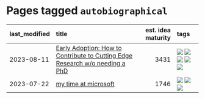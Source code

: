 # Pages tagged `autobiographical`

|last_modified|title|est. idea maturity|tags
|:---|:---|---:|:---|
|2023-08-11|[Early Adoption: How to Contribute to Cutting Edge Research w/o needing a PhD](../early_adoption_and_fomo.md)|3431|[![](https://img.shields.io/badge/tag-autobiographical-82f36e)](../tags/autobiographical.md) [![](https://img.shields.io/badge/tag-career_advice-b1fd1a)](../tags/career_advice.md) [![](https://img.shields.io/badge/tag-early_adoption-a8b11)](../tags/early_adoption.md) [![](https://img.shields.io/badge/tag-mentoring-82946a)](../tags/mentoring.md) [![](https://img.shields.io/badge/tag-reddit-aec580)](../tags/reddit.md)|
|2023-07-22|[my time at microsoft](../my_time_at_microsoft.md)|1746|[![](https://img.shields.io/badge/tag-amazon-dce8fa)](../tags/amazon.md) [![](https://img.shields.io/badge/tag-autobiographical-82f36e)](../tags/autobiographical.md) [![](https://img.shields.io/badge/tag-microsoft-ac8815)](../tags/microsoft.md)|